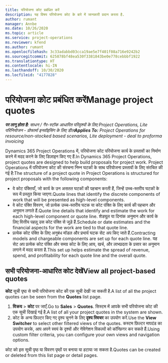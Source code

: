 ```yaml
---
title: परियोजना कोट प्रबंधित करें
description: यह विषय परियोजना कोट के बारे में जानकारी प्रदान करता है.
author: rumant
manager: Annbe
ms.date: 10/26/2020
ms.topic: article
ms.service: project-operations
ms.reviewer: kfend
ms.author: rumant
ms.openlocfilehash: 3c33adabbd03cca19ae5e7f401f08a716e9242b2
ms.sourcegitcommit: 625878bf48ea530f3381843be0e778cebbbf1922
ms.translationtype: HT
ms.contentlocale: hi-IN
ms.lasthandoff: 10/30/2020
ms.locfileid: "4177828"
---
```

# <a name="manage-project-quotes"></a><span data-ttu-id="14b4d-103">परियोजना कोट प्रबंधित करें</span><span class="sxs-lookup"><span data-stu-id="14b4d-103">Manage project quotes</span></span>

<span data-ttu-id="14b4d-104">_**पर लागू होता है:** साधन / गैर-स्टॉक आधारित परिदृश्यों के लिए Project Operations, Lite परिनियोजन - प्रोफार्मा इनवॉइसिंग के लिए डील_</span><span class="sxs-lookup"><span data-stu-id="14b4d-104">_**Applies To:** Project Operations for resource/non-stocked based scenarios, Lite deployment - deal to proforma invoicing_</span></span>

<span data-ttu-id="14b4d-105">Dynamics 365 Project Operations में, परियोजना कोट परियोजना कार्य के प्रस्तावों का निर्माण करने में मदद करने के लिए डिज़ाइन किए गए हैं.</span><span class="sxs-lookup"><span data-stu-id="14b4d-105">In Dynamics 365 Project Operations, project quotes are designed to help build proposals for project work.</span></span> <span data-ttu-id="14b4d-106">Project Operations में परियोजना कोट की संरचना निम्न घटकों के साथ परियोजना प्रस्तावों के लिए संरचित की गई है:</span><span class="sxs-lookup"><span data-stu-id="14b4d-106">The structure of a project quote in Project Operations is structured for project proposals with the following components:</span></span>

  - <span data-ttu-id="14b4d-107">वे कोट पंक्तियाँ, जो कार्य के उन असतत घटकों की पहचान करती हैं, जिन्हें उच्च-स्तरीय घटकों के रूप में प्रस्तुत किया जाएगा.</span><span class="sxs-lookup"><span data-stu-id="14b4d-107">Quote lines that identify the discrete components of work that will be presented as high-level components.</span></span>
  - <span data-ttu-id="14b4d-108">वे कोट पंक्ति विवरण, जो प्रत्येक उच्च-स्तरीय घटक या कोट पंक्ति के लिए कार्य की पहचान और अनुमान लगाते हैं.</span><span class="sxs-lookup"><span data-stu-id="14b4d-108">Quote line details that identify and estimate the work for each high-level component or quote line.</span></span> <span data-ttu-id="14b4d-109">शेड्यूल या दिनांक अनुमान और कार्य के लिए वित्तीय पहलू उस कोट पंक्ति से जुड़े हैं.</span><span class="sxs-lookup"><span data-stu-id="14b4d-109">Schedule or date estimates and the financial aspects for the work are tied to that quote line.</span></span>
  - <span data-ttu-id="14b4d-110">प्रत्येक कोट पंक्ति के लिए अनुबंध मॉडल और प्रभार्य घटक सेट अप किए जाते हैं.</span><span class="sxs-lookup"><span data-stu-id="14b4d-110">Contracting models and chargeable components are set up for each quote line.</span></span> <span data-ttu-id="14b4d-111">यह सेट अप प्रत्येक कोट पंक्ति और समग्र कोट के लिए आय, खर्च, और लाभप्रदता के प्रसार का अनुमान लगाने में मदद करता है.</span><span class="sxs-lookup"><span data-stu-id="14b4d-111">This set up helps estimate the spread of revenue, spend, and profitability for each quote line and the overall quote.</span></span>

## <a name="view-all-project-based-quotes"></a><span data-ttu-id="14b4d-112">सभी परियोजना-आधारित कोट देखें</span><span class="sxs-lookup"><span data-stu-id="14b4d-112">View all project-based quotes</span></span>

<span data-ttu-id="14b4d-113">**कोट** सूची पृष्ठ से सभी परियोजना कोट की एक सूची देखी जा सकती है.</span><span class="sxs-lookup"><span data-stu-id="14b4d-113">A list of all the project quotes can be seen from the **Quotes** list page.</span></span> 

1. <span data-ttu-id="14b4d-114">**विक्रय** > **कोट** पर जाएँ.</span><span class="sxs-lookup"><span data-stu-id="14b4d-114">Go to **Sales** > **Quotes**.</span></span> <span data-ttu-id="14b4d-115">सिस्टम में आपके सभी परियोजना कोट की एक सूची दिखाई गई है.</span><span class="sxs-lookup"><span data-stu-id="14b4d-115">A list of all your project quotes in the system are shown.</span></span> 
2. <span data-ttu-id="14b4d-116">कोट के अन्य फ़िल्टर किए गए दृश्य चुनने के लिए **दृश्य स्विचर** का उपयोग करें.</span><span class="sxs-lookup"><span data-stu-id="14b4d-116">Use the **View Switcher** to select other filtered views of the quotes.</span></span> <span data-ttu-id="14b4d-117">कस्टम फ़िल्टर मापदंड का उपयोग करके, आप अपने स्वयं के दृश्यों और नेविगेशन विकल्पों को कॉन्फ़िगर कर सकते हैं.</span><span class="sxs-lookup"><span data-stu-id="14b4d-117">Using custom filter criteria, you can configure your own views and navigation options.</span></span>

<span data-ttu-id="14b4d-118">कोट को इस सूची पृष्ठ या विवरण पृष्ठों पर बनाया या हटाया जा सकता है.</span><span class="sxs-lookup"><span data-stu-id="14b4d-118">Quotes can be created or deleted from this list page or detail pages.</span></span>

